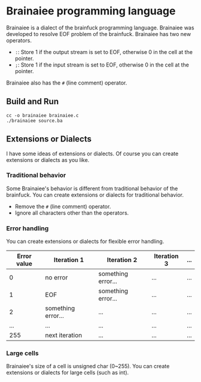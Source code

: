 # Brainaiee programming language

Brainaiee is a dialect of the brainfuck programming language. Brainaiee was developed to resolve EOF problem of the brainfuck. Brainaiee has two new operators.

- `:`: Store 1 if the output stream is set to EOF, otherwise 0 in the cell at the pointer.
- `;`: Store 1 if the input stream is set to EOF, otherwise 0 in the cell at the pointer.

Brainaiee also has the `#` (line comment) operator.

## Build and Run

```
cc -o brainaiee brainaiee.c
./brainaiee source.ba
```

## Extensions or Dialects

I have some ideas of extensions or dialects. Of course you can create extensions or dialects as you like.

### Traditional behavior

Some Brainaiee's behavior is different from traditional behavior of the brainfuck. You can create extensions or dialects for traditional behavior.

- Remove the `#` (line comment) operator.
- Ignore all characters other than the operators.

### Error handling

You can create extensions or dialects for flexible error handling.

| Error value | Iteration 1        | Iteration 2        | Iteration 3 | ... |
| ----------- | ------------------ | ------------------ | ----------- | --- |
| 0           | no error           | something error... | ...         | ... |
| 1           | EOF                | something error... | ...         | ... |
| 2           | something error... | ...                | ...         | ... |
| ...         | ...                | ...                | ...         | ... |
| 255         | next iteration     | ...                | ...         | ... |

### Large cells

Brainaiee's size of a cell is unsigned char (0\~255). You can create extensions or dialects for large cells (such as int).
